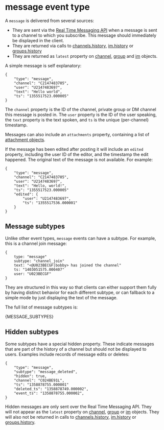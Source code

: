 # message event type

A `message` is delivered from several sources:

 * They are sent via the [Real Time Messaging API](/rtm) when a message is
   sent to a channel to which you subscribe. This message should immediately
   be displayed in the client.
 * They are returned via calls to [channels.history](/methods/channels.history),
   [im.history](/methods/im.history) or
   [groups.history](/methods/groups.history)
 * They are returned as `latest` property on [channel](/types/channel),
   [group](/types/group) and [im](/types/im) objects.

A simple message is self explanatory:

	{
		"type": "message",
		"channel": "C2147483705",
		"user": "U2147483697",
		"text": "Hello world",
		"ts": "1355517523.000005"
	}

The `channel` property is the ID of the channel, private group or DM channel
this message is posted in. The `user` property is the ID of the user speaking,
the `text` property is the text spoken, and `ts` is the unique (per-channel)
timestamp.

Messages can also include an `attachments` property, containing a list of
[attachment objects](/docs/attachments).

If the message has been edited after posting it will include an `edited`
property, including the user ID of the editor, and the timestamp the edit
happened. The original text of the message is not available. For example:

	{
		"type": "message",
		"channel": "C2147483705",
		"user": "U2147483697",
		"text": "Hello, world!",
		"ts": "1355517523.000005"
		"edited": {
			"user": "U2147483697",
			"ts": "1355517536.000001"
		}
	}


## Message subtypes

Unlike other event types, `message` events can have a subtype. For
example, this is a channel join message:

	{
		type: "message"
		subtype: "channel_join"
		text: "<@U023BECGF|bobby> has joined the channel"
		ts: "1403051575.000407"
		user: "U023BECGF"
	}

They are structured in this way so that clients can either support them fully
by having distinct behavior for each different subtype, or can fallback to a
simple mode by just displaying the text of the message.

The full list of message subtypes is:

{MESSAGE_SUBTYPES}

## Hidden subtypes

Some subtypes have a special hidden property. These indicate messages that
are part of the history of a channel but should not be displayed to users.
Examples include records of message edits or deletes:

	{
		"type": "message",
		"subtype": "message_deleted",
		"hidden": true,
		"channel": "C024BE91L",
		"ts": "1358878755.000001"
		"deleted_ts": "1358878749.000002",
		"event_ts": "1358878755.000002",
	}

Hidden messages are only sent over the Real Time Messaging API. They will not
appear as the `latest` property on [channel](/types/channel),
[group](/types/group) or [im](/types/im) objects. They will also not be
returned in calls to [channels.history](/methods/channels.history),
[im.history](/methods/im.history) or [groups.history](/methods/groups.history).
